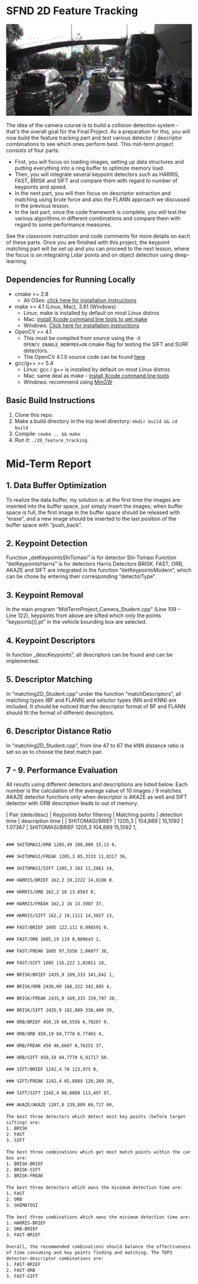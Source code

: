 # SFND 2D Feature Tracking

<img src="images/keypoints.png" width="820" height="248" />

The idea of the camera course is to build a collision detection system - that's the overall goal for the Final Project. As a preparation for this, you will now build the feature tracking part and test various detector / descriptor combinations to see which ones perform best. This mid-term project consists of four parts:

* First, you will focus on loading images, setting up data structures and putting everything into a ring buffer to optimize memory load. 
* Then, you will integrate several keypoint detectors such as HARRIS, FAST, BRISK and SIFT and compare them with regard to number of keypoints and speed. 
* In the next part, you will then focus on descriptor extraction and matching using brute force and also the FLANN approach we discussed in the previous lesson. 
* In the last part, once the code framework is complete, you will test the various algorithms in different combinations and compare them with regard to some performance measures. 

See the classroom instruction and code comments for more details on each of these parts. Once you are finished with this project, the keypoint matching part will be set up and you can proceed to the next lesson, where the focus is on integrating Lidar points and on object detection using deep-learning. 

## Dependencies for Running Locally
* cmake >= 2.8
  * All OSes: [click here for installation instructions](https://cmake.org/install/)
* make >= 4.1 (Linux, Mac), 3.81 (Windows)
  * Linux: make is installed by default on most Linux distros
  * Mac: [install Xcode command line tools to get make](https://developer.apple.com/xcode/features/)
  * Windows: [Click here for installation instructions](http://gnuwin32.sourceforge.net/packages/make.htm)
* OpenCV >= 4.1
  * This must be compiled from source using the `-D OPENCV_ENABLE_NONFREE=ON` cmake flag for testing the SIFT and SURF detectors.
  * The OpenCV 4.1.0 source code can be found [here](https://github.com/opencv/opencv/tree/4.1.0)
* gcc/g++ >= 5.4
  * Linux: gcc / g++ is installed by default on most Linux distros
  * Mac: same deal as make - [install Xcode command line tools](https://developer.apple.com/xcode/features/)
  * Windows: recommend using [MinGW](http://www.mingw.org/)

## Basic Build Instructions

1. Clone this repo.
2. Make a build directory in the top level directory: `mkdir build && cd build`
3. Compile: `cmake .. && make`
4. Run it: `./2D_feature_tracking`.

# Mid-Term Report

## 1. Data Buffer Optimization
To realize the data buffer, my solution is: at the first time the images are inserted into the buffer space, just simply insert the images; when buffer space is full, the first image in the buffer space should be released with “erase”, and a new image should be inserted to the last position of the buffer space with “push_back”.

## 2. Keypoint Detection
Function „detKeypointsShiTomasi” is for detector Shi-Tomasi
Function “detKeypointsHarris” is for detectors Harris
Detectors BRISK. FAST, ORB, AKAZE and SIFT are integrated in the function
“detKeypointsModern”, which can be chose by entering their corresponding “detectorType”.

## 3. Keypoint Removal
In the main program “MidTermProject_Camera_Student.cpp” (Line 109 – Line 122), keypoints from above are sifted which only the points “keypoints[i].pt” in the vehicle bounding box are selected.

## 4. Keypoint Descriptors
In function „descKeypoints“, all descriptors can be found and can be implemented.

## 5. Descriptor Matching
In “matching2D_Student.cpp” under the function “matchDescriptors”, all matching types (BF and FLANN) and selsctor types (NN and KNN) are included. It should be noticed that the descriptor format of BF and FLANN should fit the format of different descriptors.

## 6. Descriptor Distance Ratio
In “matching2D_Student.cpp”, from line 47 to 67 the kNN distance ratio is set so as to choose the best match pair.

## 7 - 9. Performance Evaluation
All results using different detectors and descriptions are listed below. Each number is the calculation of the average value of 10 images / 9 matches. AKAZE detector functions only when descriptor is AKAZE as well and SIFT detector with ORB description leads to out of memory.

| Pair (dete/desc) | Keypoints befor filtering | Matching points | detection time | description time |
| SHITOMASI/BRIEF | 1205,3 | 104,889 | 15,1092 | 1.07367 |
SHITOMASI/BRIEF 1205,3 104,889 15,1092 1,
```

### SHITOMASI/ORB 1205,49 100,889 15,13 0,

### SHITOMASI/FREAK 1205,3 85,3333 11,8317 36,

### SHITOMASI/SIFT 1205,3 103 11,2861 14,

### HARRIS/BRIEF 162,2 19,2222 14,8188 0.

### HARRIS/ORB 162,2 18 13.8563 0,

### HARRIS/FREAK 162,2 16 13.3987 37,

### HARRIS/SIFT 162,2 18,1111 14,3657 13,

### FAST/BRIEF 1605 122,111 0,998591 0,

### FAST/ORB 1605,19 119 0,989643 1,

### FAST/FREAK 1605 97,5556 1,06077 38,

### FAST/SIFT 1605 116,222 1,02011 18,

### BRISK/BRIEF 2435,9 189,333 341,842 1,

### BRISK/ORB 2436,09 168,222 342,885 4,

### BRISK/FREAK 2435,9 169,333 339,797 38,

### BRISK/SIFT 2435,9 182,889 338,409 39,

### ORB/BRIEF 450,19 60,5556 6,78207 0,

### ORB/ORB 450,19 84,7778 6.77465 4,

### ORB/FREAK 450 46,6667 6,76251 37,

### ORB/SIFT 450,19 84,7778 6,91717 50.

### SIFT/BRIEF 1242,4 78 123,975 0,

### SIFT/FREAK 1242,4 65,8889 120,269 38,

### SIFT/SIFT 1242,4 88,8889 113,497 87,

### AKAZE/AKAZE 1207,8 139,889 69,717 60,

The best three detectors which detect most key points (before target sifting) are:
1. BRISK
2. FAST
3. SIFT

The best three combinations which get most match points within the car box are:
1. BRISK-BRIEF
2. BRISK-SIFT
3. BRISK-FREAK

The best three detectors which owns the minimum detection time are:
1. FAST
2. ORB
3. SHIMATOSI

The best three combinations which owns the minimum detection time are:
1. HARRIS-BRIEF
2. ORB-BRIEF
3. FAST-BRIEF

Overall, the recommended combinations should balance the effectiveness of time consuming and key points finding and matching. The TOP3 detector-descriptor combinations are:
1. FAST-BRIEF
2. FAST-ORB
3. FAST-SIFT


